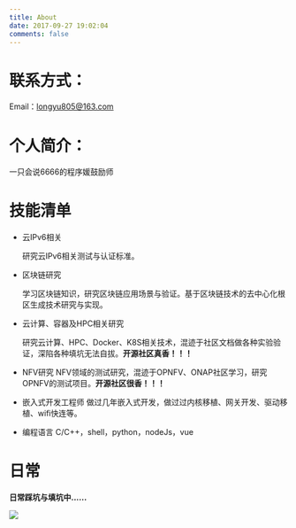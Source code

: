 ```yaml
---
title: About
date: 2017-09-27 19:02:04
comments: false
---
```





# 联系方式：
Email：longyu805@163.com

# 个人简介：
一只会说6666的程序媛鼓励师

# 技能清单

- 云IPv6相关

  研究云IPv6相关测试与认证标准。

- 区块链研究

  学习区块链知识，研究区块链应用场景与验证。基于区块链技术的去中心化根区生成技术研究与实现。

- 云计算、容器及HPC相关研究

  研究云计算、HPC、Docker、K8S相关技术，混迹于社区文档做各种实验验证，深陷各种填坑无法自拔。**开源社区真香！！！**

- NFV研究
  NFV领域的测试研究，混迹于OPNFV、ONAP社区学习，研究OPNFV的测试项目。**开源社区很香！！！**

- 嵌入式开发工程师
  做过几年嵌入式开发，做过过内核移植、网关开发、驱动移植、wifi快连等。

- 编程语言
  C/C++，shell，python，nodeJs，vue

# 日常

**日常踩坑与填坑中......**

![](https://raw.githubusercontent.com/louielong/blogPic/master/imgFix_bug.gif)